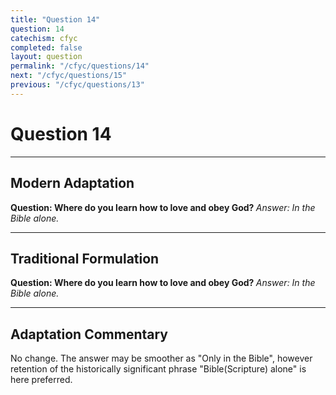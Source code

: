 ```yaml
---
title: "Question 14"
question: 14
catechism: cfyc
completed: false
layout: question
permalink: "/cfyc/questions/14"
next: "/cfyc/questions/15"
previous: "/cfyc/questions/13"
---
```

# Question 14
---
## Modern Adaptation
<strong>
    Question: Where do you learn how to love and obey God?
</strong>

<em>
    Answer: In the Bible alone.
</em>

---
## Traditional Formulation
<strong>
    Question: Where do you learn how to love and obey God?
</strong>

<em>
    Answer: In the Bible alone.
</em>

---
## Adaptation Commentary
No change. The answer may be smoother as "Only in the Bible", however retention of the historically significant phrase
"Bible(Scripture) alone" is here preferred.

